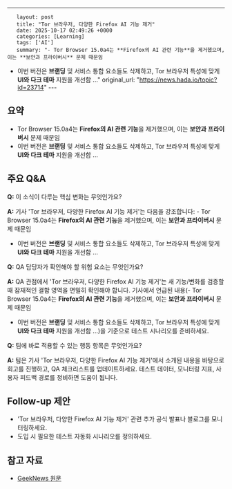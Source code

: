 ---
       layout: post
       title: "Tor 브라우저, 다양한 Firefox AI 기능 제거"
       date: 2025-10-17 02:49:26 +0000
       categories: [Learning]
       tags: ['AI']
       summary: "- Tor Browser 15.0a4는 **Firefox의 AI 관련 기능**을 제거했으며, 이는 **보안과 프라이버시** 문제 때문임
- 이번 버전은 **브랜딩** 및 서비스 통합 요소들도 삭제하고, Tor 브라우저 특성에 맞게 **UI와 다크 테마** 지원을 개선함
..."
       original_url: "https://news.hada.io/topic?id=23714"
       ---

## 요약

- Tor Browser 15.0a4는 **Firefox의 AI 관련 기능**을 제거했으며, 이는 **보안과 프라이버시** 문제 때문임
 - 이번 버전은 **브랜딩** 및 서비스 통합 요소들도 삭제하고, Tor 브라우저 특성에 맞게 **UI와 다크 테마** 지원을 개선함
 ...

## 주요 Q&A

**Q:** 이 소식이 다루는 핵심 변화는 무엇인가요?

**A:** 기사 'Tor 브라우저, 다양한 Firefox AI 기능 제거'는 다음을 강조합니다: - Tor Browser 15.0a4는 **Firefox의 AI 관련 기능**을 제거했으며, 이는 **보안과 프라이버시** 문제 때문임
 - 이번 버전은 **브랜딩** 및 서비스 통합 요소들도 삭제하고, Tor 브라우저 특성에 맞게 **UI와 다크 테마** 지원을 개선함
 ...

**Q:** QA 담당자가 확인해야 할 위험 요소는 무엇인가요?

**A:** QA 관점에서 'Tor 브라우저, 다양한 Firefox AI 기능 제거'는 새 기능/변화를 검증할 때 잠재적인 결함 영역을 면밀히 확인해야 합니다. 기사에서 언급된 내용(- Tor Browser 15.0a4는 **Firefox의 AI 관련 기능**을 제거했으며, 이는 **보안과 프라이버시** 문제 때문임
 - 이번 버전은 **브랜딩** 및 서비스 통합 요소들도 삭제하고, Tor 브라우저 특성에 맞게 **UI와 다크 테마** 지원을 개선함
 ...)을 기준으로 테스트 시나리오를 준비하세요.

**Q:** 팀에 바로 적용할 수 있는 행동 항목은 무엇인가요?

**A:** 팀은 기사 'Tor 브라우저, 다양한 Firefox AI 기능 제거'에서 소개된 내용을 바탕으로 회고를 진행하고, QA 체크리스트를 업데이트하세요. 테스트 데이터, 모니터링 지표, 사용자 피드백 경로를 정비하면 도움이 됩니다.

## Follow-up 제안

- 'Tor 브라우저, 다양한 Firefox AI 기능 제거' 관련 추가 공식 발표나 블로그를 모니터링하세요.
- 도입 시 필요한 테스트 자동화 시나리오를 정의하세요.

## 참고 자료

- [GeekNews 원문](https://news.hada.io/topic?id=23714)
